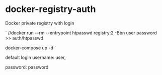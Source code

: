 # docker-registry-auth
Docker private registry with login

`
//docker run --rm --entrypoint htpasswd registry:2 -Bbn user password >> auth/htpasswd

docker-compose up -d
`

default login
username: user,

password: password
